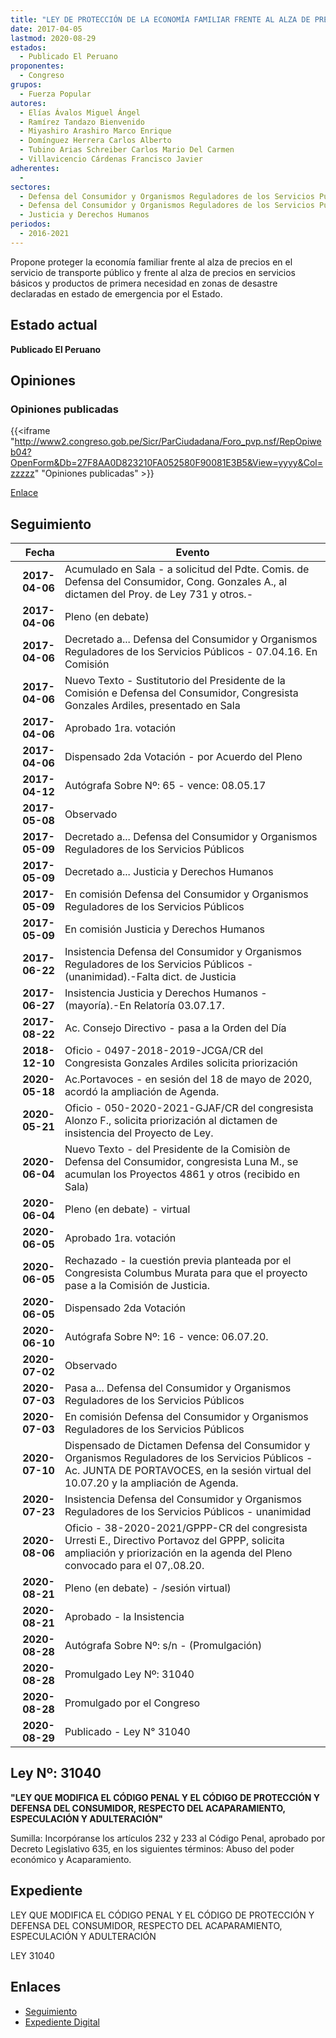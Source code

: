 ```yaml
---
title: "LEY DE PROTECCIÓN DE LA ECONOMÍA FAMILIAR FRENTE AL ALZA DE PRECIOS EN EL SERVICIO DE TRANSPORTE PÚBLICO Y EN EL EXPENDIO DE PRODUCTOS DE PRIMERA NECESIDAD DURANTE DESASTRES NATURALES Y DECLARATORIA DE ESTADO DE EMERGENCIA"
date: 2017-04-05
lastmod: 2020-08-29
estados: 
  - Publicado El Peruano
proponentes: 
  - Congreso
grupos: 
  - Fuerza Popular
autores: 
  - Elías Ávalos Miguel Ángel
  - Ramírez Tandazo Bienvenido
  - Miyashiro Arashiro Marco Enrique
  - Domínguez Herrera Carlos Alberto
  - Tubino Arias Schreiber Carlos Mario Del Carmen
  - Villavicencio Cárdenas Francisco Javier
adherentes: 
  - 
sectores: 
  - Defensa del Consumidor y Organismos Reguladores de los Servicios Públicos 
  - Defensa del Consumidor y Organismos Reguladores de los Servicios Públicos
  - Justicia y Derechos Humanos
periodos: 
  - 2016-2021
---
```


Propone proteger la economía familiar frente al alza de precios en el servicio de transporte público y frente al alza de precios en servicios básicos y productos de primera necesidad en zonas de desastre declaradas en estado de emergencia por el Estado.


## Estado actual

**Publicado El Peruano**

## Opiniones

### Opiniones publicadas

{{<iframe "http://www2.congreso.gob.pe/Sicr/ParCiudadana/Foro_pvp.nsf/RepOpiweb04?OpenForm&Db=27F8AA0D823210FA052580F90081E3B5&View=yyyy&Col=zzzzz" "Opiniones publicadas" >}}

[Enlace](http://www2.congreso.gob.pe/Sicr/ParCiudadana/Foro_pvp.nsf/RepOpiweb04?OpenForm&Db=27F8AA0D823210FA052580F90081E3B5&View=yyyy&Col=zzzzz)

## Seguimiento

| Fecha | Evento |
|------:|--------|
| **2017-04-06** | Acumulado en Sala - a solicitud del Pdte. Comis. de Defensa del Consumidor, Cong. Gonzales A., al dictamen del Proy. de Ley 731 y otros.-|
| **2017-04-06** | Pleno (en debate)|
| **2017-04-06** | Decretado a... Defensa del Consumidor y Organismos Reguladores de los Servicios Públicos - 07.04.16. En Comisión|
| **2017-04-06** | Nuevo Texto - Sustitutorio del Presidente de la Comisión e Defensa del Consumidor, Congresista Gonzales Ardiles, presentado en Sala|
| **2017-04-06** | Aprobado 1ra. votación|
| **2017-04-06** | Dispensado 2da Votación - por Acuerdo del Pleno|
| **2017-04-12** | Autógrafa Sobre Nº: 65 - vence: 08.05.17|
| **2017-05-08** | Observado|
| **2017-05-09** | Decretado a... Defensa del Consumidor y Organismos Reguladores de los Servicios Públicos|
| **2017-05-09** | Decretado a... Justicia y Derechos Humanos|
| **2017-05-09** | En comisión Defensa del Consumidor y Organismos Reguladores de los Servicios Públicos|
| **2017-05-09** | En comisión Justicia y Derechos Humanos|
| **2017-06-22** | Insistencia Defensa del Consumidor y Organismos Reguladores de los Servicios Públicos - (unanimidad).-Falta dict. de Justicia|
| **2017-06-27** | Insistencia Justicia y Derechos Humanos - (mayoría).-En Relatoría 03.07.17.|
| **2017-08-22** | Ac. Consejo Directivo - pasa a la Orden del Día|
| **2018-12-10** | Oficio - 0497-2018-2019-JCGA/CR del Congresista Gonzales Ardiles solicita priorización|
| **2020-05-18** | Ac.Portavoces - en sesión del 18 de mayo de 2020, acordó la ampliación de Agenda.|
| **2020-05-21** | Oficio - 050-2020-2021-GJAF/CR del congresista Alonzo F., solicita priorización al dictamen de insistencia del Proyecto de Ley.|
| **2020-06-04** | Nuevo Texto - del Presidente de la Comisiòn de Defensa del Consumidor, congresista Luna M., se acumulan los Proyectos 4861 y otros (recibido en Sala)|
| **2020-06-04** | Pleno (en debate) - virtual|
| **2020-06-05** | Aprobado 1ra. votación|
| **2020-06-05** | Rechazado - la cuestión previa planteada por el Congresista Columbus Murata para que el proyecto pase a la Comisión de Justicia.|
| **2020-06-05** | Dispensado 2da Votación|
| **2020-06-10** | Autógrafa Sobre Nº: 16 - vence: 06.07.20.|
| **2020-07-02** | Observado|
| **2020-07-03** | Pasa a... Defensa del Consumidor y Organismos Reguladores de los Servicios Públicos|
| **2020-07-03** | En comisión Defensa del Consumidor y Organismos Reguladores de los Servicios Públicos|
| **2020-07-10** | Dispensado de Dictamen Defensa del Consumidor y Organismos Reguladores de los Servicios Públicos - Ac. JUNTA DE PORTAVOCES, en la sesión virtual del 10.07.20 y la ampliación de Agenda.|
| **2020-07-23** | Insistencia Defensa del Consumidor y Organismos Reguladores de los Servicios Públicos - unanimidad|
| **2020-08-06** | Oficio - 38-2020-2021/GPPP-CR del congresista Urresti E., Directivo Portavoz del GPPP, solicita ampliación y priorización en la agenda del Pleno convocado para el 07,.08.20.|
| **2020-08-21** | Pleno (en debate) - /sesión virtual)|
| **2020-08-21** | Aprobado - la Insistencia|
| **2020-08-28** | Autógrafa Sobre Nº: s/n - (Promulgación)|
| **2020-08-28** | Promulgado Ley Nº: 31040|
| **2020-08-28** | Promulgado por el Congreso|
| **2020-08-29** | Publicado - Ley N° 31040|

## Ley Nº: 31040

**"LEY QUE MODIFICA EL CÓDIGO PENAL Y EL CÓDIGO DE PROTECCIÓN Y DEFENSA DEL CONSUMIDOR, RESPECTO DEL ACAPARAMIENTO, ESPECULACIÓN Y ADULTERACIÓN"**

Sumilla: Incorpóranse los artículos 232 y 233 al Código Penal, aprobado por Decreto Legislativo 635, en los siguientes términos: Abuso del poder económico y Acaparamiento.


## Expediente

LEY QUE MODIFICA EL CÓDIGO PENAL Y EL CÓDIGO DE PROTECCIÓN Y DEFENSA DEL CONSUMIDOR, RESPECTO DEL ACAPARAMIENTO, ESPECULACIÓN Y ADULTERACIÓN

LEY 31040


## Enlaces 

- [Seguimiento](http://www2.congreso.gob.pe/Sicr/TraDocEstProc/CLProLey2016.nsf/f7fff46988ca05b1052578e100829cc7/470e139e5ff44a9e052580f9007fcc5b?OpenDocument)
- [Expediente Digital](http://www2.congreso.gob.pehttp://www2.congreso.gob.pe/Sicr/TraDocEstProc/CLProLey2016.nsf/f7fff46988ca05b1052578e100829cc7/470e139e5ff44a9e052580f9007fcc5b?OpenDocument&Click=05257FB7005EB655.eb71d0cf91d8294e05256cdf006b5706/$Body/0.1C6C)
